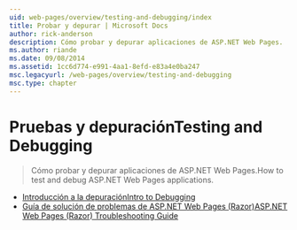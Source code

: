 ```yaml
---
uid: web-pages/overview/testing-and-debugging/index
title: Probar y depurar | Microsoft Docs
author: rick-anderson
description: Cómo probar y depurar aplicaciones de ASP.NET Web Pages.
ms.author: riande
ms.date: 09/08/2014
ms.assetid: 1cc6d774-e991-4aa1-8efd-e83a4e0ba247
msc.legacyurl: /web-pages/overview/testing-and-debugging
msc.type: chapter
---
```

<a name="testing-and-debugging"></a><span data-ttu-id="728b7-103">Pruebas y depuración</span><span class="sxs-lookup"><span data-stu-id="728b7-103">Testing and Debugging</span></span>
====================
> <span data-ttu-id="728b7-104">Cómo probar y depurar aplicaciones de ASP.NET Web Pages.</span><span class="sxs-lookup"><span data-stu-id="728b7-104">How to test and debug ASP.NET Web Pages applications.</span></span>


- [<span data-ttu-id="728b7-105">Introducción a la depuración</span><span class="sxs-lookup"><span data-stu-id="728b7-105">Intro to Debugging</span></span>](introduction-to-debugging.md)
- [<span data-ttu-id="728b7-106">Guía de solución de problemas de ASP.NET Web Pages (Razor)</span><span class="sxs-lookup"><span data-stu-id="728b7-106">ASP.NET Web Pages (Razor) Troubleshooting Guide</span></span>](aspnet-web-pages-razor-troubleshooting-guide.md)
